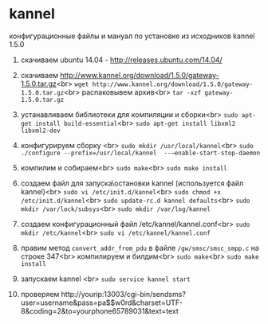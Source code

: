 # kannel
конфигурационные файлы и мануал по установке из исходников kannel 1.5.0

1. скачиваем ubuntu 14.04 - http://releases.ubuntu.com/14.04/

2. скачиваем http://www.kannel.org/download/1.5.0/gateway-1.5.0.tar.gz<br\>
 `wget http://www.kannel.org/download/1.5.0/gateway-1.5.0.tar.gz`<br\>
 распаковывем архив<br\>
 `tar -xzf gateway-1.5.0.tar.gz`

3. устанавливаем библиотеки для компиляции и сборки<br\>
`sudo apt-get install build-essential`<br\>
`sudo apt-get install libxml2 libxml2-dev`

4. конфигурируем сборку <br\>
`sudo mkdir /usr/local/kannel`<br\>
`sudo ./configure --prefix=/usr/local/kannel  --–enable-start-stop-daemon`

5. компилим и собираем<br\>
`sudo make`<br\>
`sudo make install`

6. создаем файл для запуска\остановки kannel (используется файл kannel)<br\>
`sudo vi /etc/init.d/kannel`<br\>
`sudo chmod +x /etc/init.d/kannel`<br\>
`sudo update-rc.d kannel defaults`<br\>
`sudo mkdir /var/lock/subsys`<br\>
`sudo mkdir /var/log/kannel`

7. создаем конфигурационный файл /etc/kannel/kannel.conf<br\>
`sudo mkdir /etc/kannel`<br\>
`sudo vi /etc/kannel/kannel.conf`

8. правим метод `convert_addr_from_pdu` в  файле `/gw/smsc/smsc_smpp.c` на строке  347<br\>
компилируем и билдим<br\>
`sudo make`<br\>
`sudo make install`

9. запускаем kannel <br\>
`sudo service kannel start`

10. проверяем http://yourip:13003/cgi-bin/sendsms?user=username&pass=pa$$w0rd&charset=UTF-8&coding=2&to=yourphone65789031&text=text

